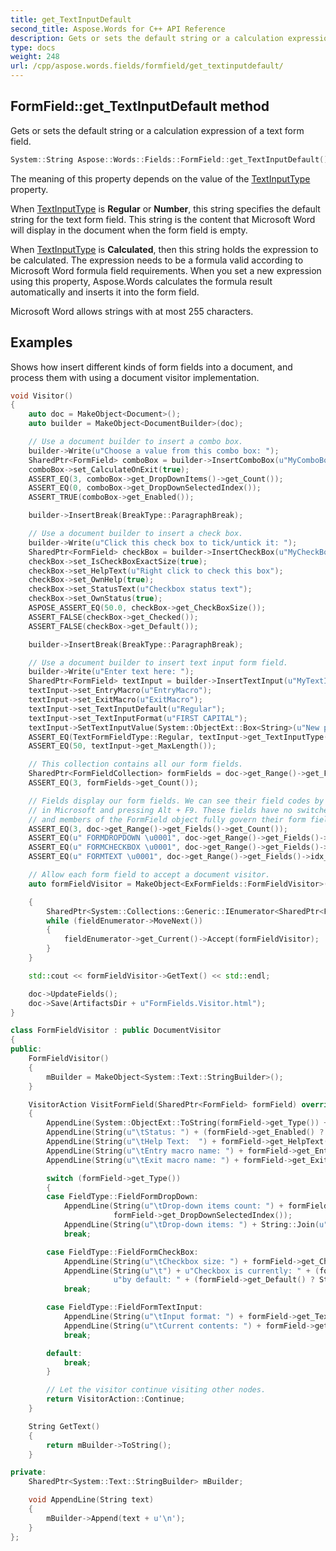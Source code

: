 ```yaml
---
title: get_TextInputDefault
second_title: Aspose.Words for C++ API Reference
description: Gets or sets the default string or a calculation expression of a text form field.
type: docs
weight: 248
url: /cpp/aspose.words.fields/formfield/get_textinputdefault/
---
```

## FormField::get_TextInputDefault method


Gets or sets the default string or a calculation expression of a text form field.

```cpp
System::String Aspose::Words::Fields::FormField::get_TextInputDefault()
```


The meaning of this property depends on the value of the [TextInputType](../get_textinputtype/) property.

When [TextInputType](../get_textinputtype/) is **Regular** or **Number**, this string specifies the default string for the text form field. This string is the content that Microsoft Word will display in the document when the form field is empty.

When [TextInputType](../get_textinputtype/) is **Calculated**, then this string holds the expression to be calculated. The expression needs to be a formula valid according to Microsoft Word formula field requirements. When you set a new expression using this property, Aspose.Words calculates the formula result automatically and inserts it into the form field.

Microsoft Word allows strings with at most 255 characters.

## Examples



Shows how insert different kinds of form fields into a document, and process them with using a document visitor implementation. 
```cpp
void Visitor()
{
    auto doc = MakeObject<Document>();
    auto builder = MakeObject<DocumentBuilder>(doc);

    // Use a document builder to insert a combo box.
    builder->Write(u"Choose a value from this combo box: ");
    SharedPtr<FormField> comboBox = builder->InsertComboBox(u"MyComboBox", MakeArray<String>({u"One", u"Two", u"Three"}), 0);
    comboBox->set_CalculateOnExit(true);
    ASSERT_EQ(3, comboBox->get_DropDownItems()->get_Count());
    ASSERT_EQ(0, comboBox->get_DropDownSelectedIndex());
    ASSERT_TRUE(comboBox->get_Enabled());

    builder->InsertBreak(BreakType::ParagraphBreak);

    // Use a document builder to insert a check box.
    builder->Write(u"Click this check box to tick/untick it: ");
    SharedPtr<FormField> checkBox = builder->InsertCheckBox(u"MyCheckBox", false, 50);
    checkBox->set_IsCheckBoxExactSize(true);
    checkBox->set_HelpText(u"Right click to check this box");
    checkBox->set_OwnHelp(true);
    checkBox->set_StatusText(u"Checkbox status text");
    checkBox->set_OwnStatus(true);
    ASPOSE_ASSERT_EQ(50.0, checkBox->get_CheckBoxSize());
    ASSERT_FALSE(checkBox->get_Checked());
    ASSERT_FALSE(checkBox->get_Default());

    builder->InsertBreak(BreakType::ParagraphBreak);

    // Use a document builder to insert text input form field.
    builder->Write(u"Enter text here: ");
    SharedPtr<FormField> textInput = builder->InsertTextInput(u"MyTextInput", TextFormFieldType::Regular, u"", u"Placeholder text", 50);
    textInput->set_EntryMacro(u"EntryMacro");
    textInput->set_ExitMacro(u"ExitMacro");
    textInput->set_TextInputDefault(u"Regular");
    textInput->set_TextInputFormat(u"FIRST CAPITAL");
    textInput->SetTextInputValue(System::ObjectExt::Box<String>(u"New placeholder text"));
    ASSERT_EQ(TextFormFieldType::Regular, textInput->get_TextInputType());
    ASSERT_EQ(50, textInput->get_MaxLength());

    // This collection contains all our form fields.
    SharedPtr<FormFieldCollection> formFields = doc->get_Range()->get_FormFields();
    ASSERT_EQ(3, formFields->get_Count());

    // Fields display our form fields. We can see their field codes by opening this document
    // in Microsoft and pressing Alt + F9. These fields have no switches,
    // and members of the FormField object fully govern their form fields' content.
    ASSERT_EQ(3, doc->get_Range()->get_Fields()->get_Count());
    ASSERT_EQ(u" FORMDROPDOWN \u0001", doc->get_Range()->get_Fields()->idx_get(0)->GetFieldCode());
    ASSERT_EQ(u" FORMCHECKBOX \u0001", doc->get_Range()->get_Fields()->idx_get(1)->GetFieldCode());
    ASSERT_EQ(u" FORMTEXT \u0001", doc->get_Range()->get_Fields()->idx_get(2)->GetFieldCode());

    // Allow each form field to accept a document visitor.
    auto formFieldVisitor = MakeObject<ExFormFields::FormFieldVisitor>();

    {
        SharedPtr<System::Collections::Generic::IEnumerator<SharedPtr<FormField>>> fieldEnumerator = formFields->GetEnumerator();
        while (fieldEnumerator->MoveNext())
        {
            fieldEnumerator->get_Current()->Accept(formFieldVisitor);
        }
    }

    std::cout << formFieldVisitor->GetText() << std::endl;

    doc->UpdateFields();
    doc->Save(ArtifactsDir + u"FormFields.Visitor.html");
}

class FormFieldVisitor : public DocumentVisitor
{
public:
    FormFieldVisitor()
    {
        mBuilder = MakeObject<System::Text::StringBuilder>();
    }

    VisitorAction VisitFormField(SharedPtr<FormField> formField) override
    {
        AppendLine(System::ObjectExt::ToString(formField->get_Type()) + u": \"" + formField->get_Name() + u"\"");
        AppendLine(String(u"\tStatus: ") + (formField->get_Enabled() ? String(u"Enabled") : String(u"Disabled")));
        AppendLine(String(u"\tHelp Text:  ") + formField->get_HelpText());
        AppendLine(String(u"\tEntry macro name: ") + formField->get_EntryMacro());
        AppendLine(String(u"\tExit macro name: ") + formField->get_ExitMacro());

        switch (formField->get_Type())
        {
        case FieldType::FieldFormDropDown:
            AppendLine(String(u"\tDrop-down items count: ") + formField->get_DropDownItems()->get_Count() + u", default selected item index: " +
                       formField->get_DropDownSelectedIndex());
            AppendLine(String(u"\tDrop-down items: ") + String::Join(u", ", formField->get_DropDownItems()->LINQ_ToArray()));
            break;

        case FieldType::FieldFormCheckBox:
            AppendLine(String(u"\tCheckbox size: ") + formField->get_CheckBoxSize());
            AppendLine(String(u"\t") + u"Checkbox is currently: " + (formField->get_Checked() ? String(u"checked, ") : String(u"unchecked, ")) +
                       u"by default: " + (formField->get_Default() ? String(u"checked") : String(u"unchecked")));
            break;

        case FieldType::FieldFormTextInput:
            AppendLine(String(u"\tInput format: ") + formField->get_TextInputFormat());
            AppendLine(String(u"\tCurrent contents: ") + formField->get_Result());
            break;

        default:
            break;
        }

        // Let the visitor continue visiting other nodes.
        return VisitorAction::Continue;
    }

    String GetText()
    {
        return mBuilder->ToString();
    }

private:
    SharedPtr<System::Text::StringBuilder> mBuilder;

    void AppendLine(String text)
    {
        mBuilder->Append(text + u'\n');
    }
};
```

